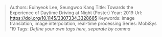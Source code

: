 > Authors: Euihyeok Lee, Seungwoo Kang
> Title: Towards the Experience of Daytime Driving at Night (Poster)
> Year: 2019
> Url: https://doi.org/10.1145/3307334.3328665
> Keywords: image translation, image interpolation, real-time processing
> Series: MobiSys '19
> Tags: *Define your own tags here, separate by comma*